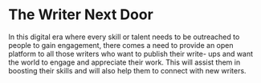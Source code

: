 # The Writer Next Door
In this digital era where every skill or talent needs to be outreached to people to gain engagement, there comes a need to provide an open platform to all those writers who want to publish their write- ups and want the world to engage and appreciate their work. This will assist them in boosting their skills and will also help them to connect with new writers. 

